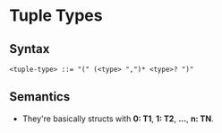 # Tuple Types

## Syntax

```
<tuple-type> ::= "(" (<type> ",")* <type>? ")"
```

## Semantics

- They're basically structs with **0: T1**, **1: T2**, **...**, **n: TN**.
